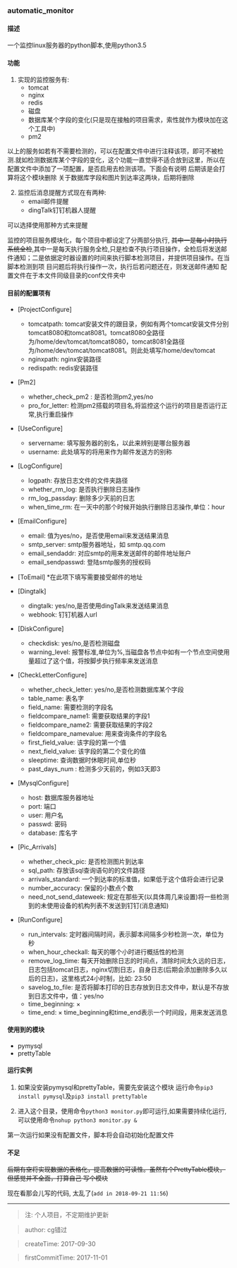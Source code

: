 ### automatic_monitor

#### 描述

一个监控linux服务器的python脚本,使用python3.5


#### 功能

1. 实现的监控服务有:
    * tomcat
    * nginx
    * redis
    * 磁盘
    * 数据库某个字段的变化(只是现在接触的项目需求，索性就作为模块加在这个工具中)
    * pm2

以上的服务如若有不需要检测的，可以在配置文件中进行注释该项，即可不被检测.就如检测数据库某个字段的变化，这个功能一直觉得不适合放到这里，所以在配置文件中添加了一项配置，是否启用去检测该项。下面会有说明
后期该是会打算将这个模块删除
关于数据库字段和图片到达率这两块，后期将删除

	
2. 监控后消息提醒方式现在有两种:
    * email邮件提醒
    * dingTalk钉钉机器人提醒

可以选择使用那种方式来提醒

监控的项目服务模块化，每个项目中都设定了分两部分执行, ~~其中一是每小时执行系统全检~~,其中一是每天执行服务全检,只是检查不执行项目操作，全检后将发送邮件通知；二是依据定时器设置的时间来执行脚本检测项目，并提供项目操作。在当脚本检测到项
目问题后将执行操作一次，执行后若问题还在，则发送邮件通知
配置文件在于本文件同级目录的conf文件夹中

#### 目前的配置项有

* [ProjectConfigure]
	* tomcatpath: tomcat安装文件的跟目录，例如有两个tomcat安装文件分别tomcat8080和tomcat8081。tomcat8080全路径为/home/dev/tomcat/tomcat8080，tomcat8081全路径为/home/dev/tomcat/tomcat8081。则此处填写/home/dev/tomcat
	* nginxpath: nginx安装路径
	* redispath: redis安装路径

* [Pm2]
    * whether_check_pm2 : 是否检测pm2,yes/no
	* pro_for_letter: 检测pm2搭载的项目名,将监控这个运行的项目是否运行正常,执行重启操作
	
* [UseConfigure]
	* servername: 填写服务器的别名，以此来辨别是哪台服务器
	* username: 此处填写的将用来作为邮件发送方的别称

* [LogConfigure]
	* logpath: 存放日志文件的文件夹路径
	* whether_rm_log: 是否执行删除日志操作
	* rm_log_passday: 删除多少天前的日志
	* when_time_rm: 在一天中的那个时候开始执行删除日志操作,单位：hour

* [EmailConfigure]
    * email: 值为yes/no，是否使用email来发送结果消息
	* smtp_server: smtp服务器地址，如 smtp.qq.com
	* email_sendaddr: 对应smtp的用来发送邮件的邮件地址账户
	* email_sendpasswd: 登陆smtp服务的授权码
	
* [ToEmail]
	*在此项下填写需要接受邮件的地址

* [Dingtalk]
    * dingtalk: yes/no,是否使用dingTalk来发送结果消息
    * webhook: 钉钉机器人url

* [DiskConfigure]
    * checkdisk: yes/no,是否检测磁盘
    * warning_level: 报警标准,单位为%,当磁盘各节点中如有一个节点空间使用量超过了这个值，将按脚步执行频率来发送消息

* [CheckLetterConfigure]
    * whether_check_letter: yes/no,是否检测数据库某个字段
    * table_name: 表名字
    * field_name: 需要检测的字段名
    * fieldcompare_name1: 需要获取结果的字段1
    * fieldcompare_name2: 需要获取结果的字段2
    * fieldcompare_namevalue: 用来查询条件的字段名
    * first_field_value: 该字段的第一个值
    * next_field_value: 该字段的第二个变化的值
    * sleeptime: 查询数据时休眠时间,单位秒
    * past_days_num : 检测多少天前的，例如3天即3

* [MysqlConfigure]
    * host: 数据库服务器地址
    * port: 端口
    * user: 用户名
    * passwd: 密码
    * database: 库名字

* [Pic_Arrivals]
    * whether_check_pic: 是否检测图片到达率
    * sql_path: 存放该sql查询语句的的文件路径
	* arrivals_standard: 一个到达率的标准值，如果低于这个值将会进行记录
    * number_accuracy: 保留的小数点个数
	* need_not_send_dateweek: 规定在那些天(以具体周几来设置)将一些检测到的未使用设备的机构列表不发送到钉钉(消息通知)

	
* [RunConfigure]
	* run_intervals: 定时器间隔时间，表示脚本间隔多少秒检测一次，单位为秒
    * when_hour_checkall: 每天的哪个小时进行概括性的检测
	* remove_log_time: 每天开始删除日志的时间点，清除时间太久远的日志，日志包括tomcat日志，nginx切割日志，自身日志(后期会添加删除多久以后的日志)，这里格式24小时制，比如: 23:50
	* savelog_to_file: 是否将脚本打印的日志存放到日志文件中，默认是不存放到日志文件中，值：yes/no
    * time_beginning: ×
    * time_end: × time_beginning和time_end表示一个时间段，用来发送消息

#### 使用到的模块

* pymysql
* prettyTable

#### 运行实例

1. 如果没安装pymysql和prettyTable，需要先安装这个模块
    运行命令`pip3 install pymysql`及`pip3 install prettyTable`

2. 进入这个目录，使用命令`python3 monitor.py`即可运行,如果需要持续化运行,可以使用命令`nohup python3 monitor.py &`

	
第一次运行如果没有配置文件，脚本将会自动初始化配置文件

#### 不足

~~后期有空将实现数据的表格化，提高数据的可读性。虽然有个PrettyTable模块，但感觉并不全面，打算自己
写个模块~~

现在看那会儿写的代码, 太乱了(`add in 2018-09-21 11:56`)

***

> 注: 个人项目，不定期维护更新

> author: cg错过

> createTime: 2017-09-30

> firstCommitTime: 2017-11-01
